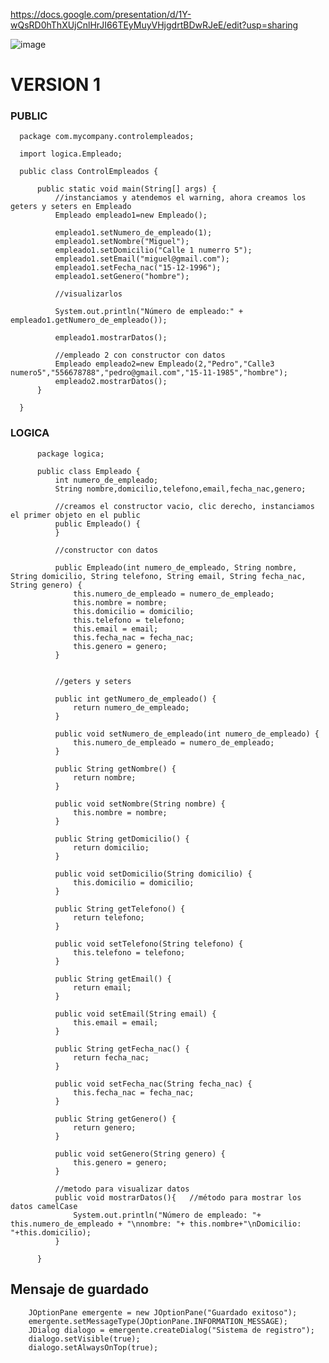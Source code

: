 https://docs.google.com/presentation/d/1Y-wQsRD0hThXUjCnlHrJI66TEyMuyVHjgdrtBDwRJeE/edit?usp=sharing

![image](https://github.com/escuelaDeCodigoMargaritaMaza/Java/assets/91554777/37fc62ac-a95d-4ede-be23-2708ff4e5adc)

# VERSION 1 

### PUBLIC
      package com.mycompany.controlempleados;
      
      import logica.Empleado;
      
      public class ControlEmpleados {
      
          public static void main(String[] args) {
              //instanciamos y atendemos el warning, ahora creamos los geters y seters en Empleado
              Empleado empleado1=new Empleado();
              
              empleado1.setNumero_de_empleado(1);
              empleado1.setNombre("Miguel");
              empleado1.setDomicilio("Calle 1 numerro 5");
              empleado1.setEmail("miguel@gmail.com");
              empleado1.setFecha_nac("15-12-1996");
              empleado1.setGenero("hombre");
              
              //visualizarlos
              
              System.out.println("Número de empleado:" + empleado1.getNumero_de_empleado());
              
              empleado1.mostrarDatos();
              
              //empleado 2 con constructor con datos
              Empleado empleado2=new Empleado(2,"Pedro","Calle3 numero5","556678788","pedro@gmail.com","15-11-1985","hombre");
              empleado2.mostrarDatos();
          }
      
      }

### LOGICA
          package logica;
          
          public class Empleado {
              int numero_de_empleado;
              String nombre,domicilio,telefono,email,fecha_nac,genero;
          
              //creamos el constructor vacio, clic derecho, instanciamos el primer objeto en el public
              public Empleado() {
              }
              
              //constructor con datos
          
              public Empleado(int numero_de_empleado, String nombre, String domicilio, String telefono, String email, String fecha_nac, String genero) {
                  this.numero_de_empleado = numero_de_empleado;
                  this.nombre = nombre;
                  this.domicilio = domicilio;
                  this.telefono = telefono;
                  this.email = email;
                  this.fecha_nac = fecha_nac;
                  this.genero = genero;
              }
              
              
              //geters y seters
          
              public int getNumero_de_empleado() {
                  return numero_de_empleado;
              }
          
              public void setNumero_de_empleado(int numero_de_empleado) {
                  this.numero_de_empleado = numero_de_empleado;
              }
          
              public String getNombre() {
                  return nombre;
              }
          
              public void setNombre(String nombre) {
                  this.nombre = nombre;
              }
          
              public String getDomicilio() {
                  return domicilio;
              }
          
              public void setDomicilio(String domicilio) {
                  this.domicilio = domicilio;
              }
          
              public String getTelefono() {
                  return telefono;
              }
          
              public void setTelefono(String telefono) {
                  this.telefono = telefono;
              }
          
              public String getEmail() {
                  return email;
              }
          
              public void setEmail(String email) {
                  this.email = email;
              }
          
              public String getFecha_nac() {
                  return fecha_nac;
              }
          
              public void setFecha_nac(String fecha_nac) {
                  this.fecha_nac = fecha_nac;
              }
          
              public String getGenero() {
                  return genero;
              }
          
              public void setGenero(String genero) {
                  this.genero = genero;
              }
              
              //metodo para visualizar datos
              public void mostrarDatos(){   //método para mostrar los datos camelCase
                  System.out.println("Número de empleado: "+ this.numero_de_empleado + "\nnombre: "+ this.nombre+"\nDomicilio: "+this.domicilio);
              }
              
          }

## Mensaje de guardado

        JOptionPane emergente = new JOptionPane("Guardado exitoso");
        emergente.setMessageType(JOptionPane.INFORMATION_MESSAGE);
        JDialog dialogo = emergente.createDialog("Sistema de registro");
        dialogo.setVisible(true);
        dialogo.setAlwaysOnTop(true);
